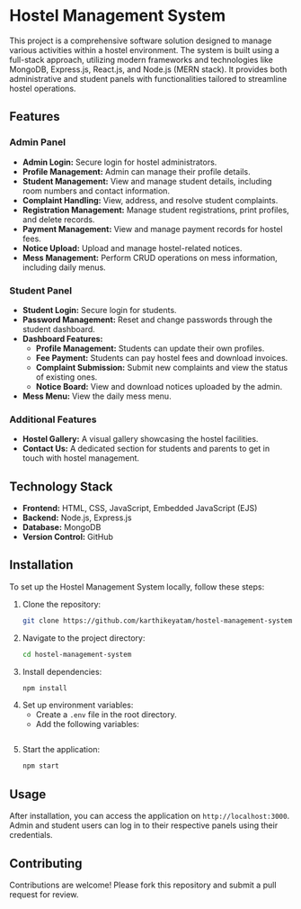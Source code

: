 # Hostel Management System

This project is a comprehensive software solution designed to manage various activities within a hostel environment. The system is built using a full-stack approach, utilizing modern frameworks and technologies like MongoDB, Express.js, React.js, and Node.js (MERN stack). It provides both administrative and student panels with functionalities tailored to streamline hostel operations.

## Features

### Admin Panel
- **Admin Login:** Secure login for hostel administrators.
- **Profile Management:** Admin can manage their profile details.
- **Student Management:** View and manage student details, including room numbers and contact information.
- **Complaint Handling:** View, address, and resolve student complaints.
- **Registration Management:** Manage student registrations, print profiles, and delete records.
- **Payment Management:** View and manage payment records for hostel fees.
- **Notice Upload:** Upload and manage hostel-related notices.
- **Mess Management:** Perform CRUD operations on mess information, including daily menus.

### Student Panel
- **Student Login:** Secure login for students.
- **Password Management:** Reset and change passwords through the student dashboard.
- **Dashboard Features:**
  - **Profile Management:** Students can update their own profiles.
  - **Fee Payment:** Students can pay hostel fees and download invoices.
  - **Complaint Submission:** Submit new complaints and view the status of existing ones.
  - **Notice Board:** View and download notices uploaded by the admin.
- **Mess Menu:** View the daily mess menu.
  
### Additional Features
- **Hostel Gallery:** A visual gallery showcasing the hostel facilities.
- **Contact Us:** A dedicated section for students and parents to get in touch with hostel management.

## Technology Stack

- **Frontend:** HTML, CSS, JavaScript, Embedded JavaScript (EJS)
- **Backend:** Node.js, Express.js
- **Database:** MongoDB
- **Version Control:** GitHub

## Installation

To set up the Hostel Management System locally, follow these steps:

1. Clone the repository:
    ```bash
    git clone https://github.com/karthikeyatam/hostel-management-system.git
    ```
2. Navigate to the project directory:
    ```bash
    cd hostel-management-system
    ```
3. Install dependencies:
    ```bash
    npm install
    ```
4. Set up environment variables:
    - Create a `.env` file in the root directory.
    - Add the following variables:
    ```env
    ```
5. Start the application:
    ```bash
    npm start
    ```

## Usage

After installation, you can access the application on `http://localhost:3000`. Admin and student users can log in to their respective panels using their credentials.

## Contributing

Contributions are welcome! Please fork this repository and submit a pull request for review.

